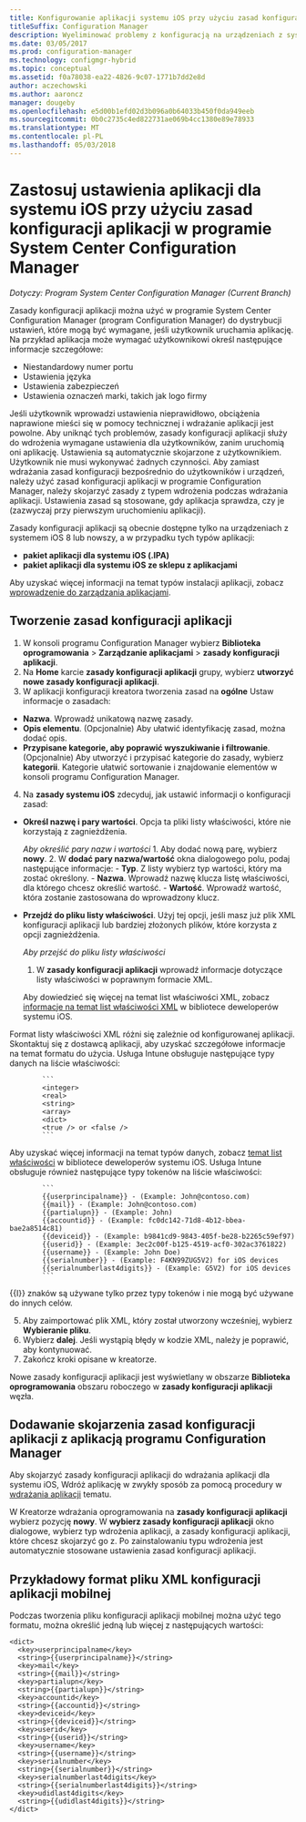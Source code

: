 ```yaml
---
title: Konfigurowanie aplikacji systemu iOS przy użyciu zasad konfiguracji aplikacji
titleSuffix: Configuration Manager
description: Wyeliminować problemy z konfiguracją na urządzeniach z systemem iOS 8 lub nowszym, wdrażając zasady konfiguracji aplikacji dla użytkowników przed ich uruchomieniem aplikacji.
ms.date: 03/05/2017
ms.prod: configuration-manager
ms.technology: configmgr-hybrid
ms.topic: conceptual
ms.assetid: f0a78038-ea22-4826-9c07-1771b7dd2e8d
author: aczechowski
ms.author: aaroncz
manager: dougeby
ms.openlocfilehash: e5d00b1efd02d3b096a0b64033b450f0da949eeb
ms.sourcegitcommit: 0b0c2735c4ed822731ae069b4cc1380e89e78933
ms.translationtype: MT
ms.contentlocale: pl-PL
ms.lasthandoff: 05/03/2018
---
```

# <a name="apply-settings-to-ios-apps-with-app-configuration-policies-in-system-center-configuration-manager"></a>Zastosuj ustawienia aplikacji dla systemu iOS przy użyciu zasad konfiguracji aplikacji w programie System Center Configuration Manager

*Dotyczy: Program System Center Configuration Manager (Current Branch)*


Zasady konfiguracji aplikacji można użyć w programie System Center Configuration Manager (program Configuration Manager) do dystrybucji ustawień, które mogą być wymagane, jeśli użytkownik uruchamia aplikację. Na przykład aplikacja może wymagać użytkownikowi określ następujące informacje szczegółowe:
- Niestandardowy numer portu
- Ustawienia języka
- Ustawienia zabezpieczeń
- Ustawienia oznaczeń marki, takich jak logo firmy

Jeśli użytkownik wprowadzi ustawienia nieprawidłowo, obciążenia naprawione mieści się w pomocy technicznej i wdrażanie aplikacji jest powolne.
Aby uniknąć tych problemów, zasady konfiguracji aplikacji służy do wdrożenia wymagane ustawienia dla użytkowników, zanim uruchomią oni aplikację. Ustawienia są automatycznie skojarzone z użytkownikiem. Użytkownik nie musi wykonywać żadnych czynności.
Aby zamiast wdrażania zasad konfiguracji bezpośrednio do użytkowników i urządzeń, należy użyć zasad konfiguracji aplikacji w programie Configuration Manager, należy skojarzyć zasady z typem wdrożenia podczas wdrażania aplikacji. Ustawienia zasad są stosowane, gdy aplikacja sprawdza, czy je (zazwyczaj przy pierwszym uruchomieniu aplikacji).

Zasady konfiguracji aplikacji są obecnie dostępne tylko na urządzeniach z systemem iOS 8 lub nowszy, a w przypadku tych typów aplikacji:

- **pakiet aplikacji dla systemu iOS (.IPA)**
- **pakiet aplikacji dla systemu iOS ze sklepu z aplikacjami**

Aby uzyskać więcej informacji na temat typów instalacji aplikacji, zobacz [wprowadzenie do zarządzania aplikacjami](/sccm/apps/understand/introduction-to-application-management).

## <a name="create-an-app-configuration-policy"></a>Tworzenie zasad konfiguracji aplikacji

1. W konsoli programu Configuration Manager wybierz **Biblioteka oprogramowania** > **Zarządzanie aplikacjami** > **zasady konfiguracji aplikacji**.
2. Na **Home** karcie **zasady konfiguracji aplikacji** grupy, wybierz **utworzyć nowe zasady konfiguracji aplikacji**.
3. W aplikacji konfiguracji kreatora tworzenia zasad na **ogólne** Ustaw informacje o zasadach:
  - **Nazwa**. Wprowadź unikatową nazwę zasady.
  - **Opis elementu**. (Opcjonalnie) Aby ułatwić identyfikację zasad, można dodać opis.
  - **Przypisane kategorie, aby poprawić wyszukiwanie i filtrowanie**. (Opcjonalnie) Aby utworzyć i przypisać kategorie do zasady, wybierz **kategorii**. Kategorie ułatwić sortowanie i znajdowanie elementów w konsoli programu Configuration Manager.
4. Na **zasady systemu iOS** zdecyduj, jak ustawić informacji o konfiguracji zasad:
  - **Określ nazwę i pary wartości**. Opcja ta pliki listy właściwości, które nie korzystają z zagnieżdżenia.

      *Aby określić pary nazw i wartości*
        1. Aby dodać nową parę, wybierz **nowy**.
        2. W **dodać pary nazwa/wartość** okna dialogowego polu, podaj następujące informacje:
            - **Typ**. Z listy wybierz typ wartości, który ma zostać określony.
            - **Nazwa**. Wprowadź nazwę klucza listę właściwości, dla którego chcesz określić wartość.
            - **Wartość**. Wprowadź wartość, która zostanie zastosowana do wprowadzony klucz.

  - **Przejdź do pliku listy właściwości**. Użyj tej opcji, jeśli masz już plik XML konfiguracji aplikacji lub bardziej złożonych plików, które korzysta z opcji zagnieżdżenia.

    *Aby przejść do pliku listy właściwości*

      1.  W **zasady konfiguracji aplikacji** wprowadź informacje dotyczące listy właściwości w poprawnym formacie XML.

      Aby dowiedzieć się więcej na temat list właściwości XML, zobacz [informacje na temat list właściwości XML](https://developer.apple.com/library/ios/documentation/Cocoa/Conceptual/PropertyLists/UnderstandXMLPlist/UnderstandXMLPlist.html) w bibliotece deweloperów systemu iOS.

Format listy właściwości XML różni się zależnie od konfigurowanej aplikacji. Skontaktuj się z dostawcą aplikacji, aby uzyskać szczegółowe informacje na temat formatu do użycia.
Usługa Intune obsługuje następujące typy danych na liście właściwości:
            
            ```
            <integer>
            <real>
            <string>
            <array>
            <dict>
            <true /> or <false />
            ```
Aby uzyskać więcej informacji na temat typów danych, zobacz [temat list właściwości](https://developer.apple.com/library/content/documentation/Cocoa/Conceptual/PropertyLists/AboutPropertyLists/AboutPropertyLists.html) w bibliotece deweloperów systemu iOS.
Usługa Intune obsługuje również następujące typy tokenów na liście właściwości:
            
            ```
            {{userprincipalname}} - (Example: John@contoso.com)
            {{mail}} - (Example: John@contoso.com)
            {{partialupn}} - (Example: John)
            {{accountid}} - (Example: fc0dc142-71d8-4b12-bbea-bae2a8514c81)
            {{deviceid}} - (Example: b9841cd9-9843-405f-be28-b2265c59ef97)
            {{userid}} - (Example: 3ec2c00f-b125-4519-acf0-302ac3761822)
            {{username}} - (Example: John Doe)
            {{serialnumber}} - (Example: F4KN99ZUG5V2) for iOS devices
            {{serialnumberlast4digits}} - (Example: G5V2) for iOS devices
            ```

{{I}} znaków są używane tylko przez typy tokenów i nie mogą być używane do innych celów.
            
5. Aby zaimportować plik XML, który został utworzony wcześniej, wybierz **Wybieranie pliku**.
6. Wybierz **dalej**. Jeśli wystąpią błędy w kodzie XML, należy je poprawić, aby kontynuować.
7. Zakończ kroki opisane w kreatorze.

Nowe zasady konfiguracji aplikacji jest wyświetlany w obszarze **Biblioteka oprogramowania** obszaru roboczego w **zasady konfiguracji aplikacji** węzła.

## <a name="associate-an-app-configuration-policy-with-a-configuration-manager-application"></a>Dodawanie skojarzenia zasad konfiguracji aplikacji z aplikacją programu Configuration Manager

Aby skojarzyć zasady konfiguracji aplikacji do wdrażania aplikacji dla systemu iOS, Wdróż aplikację w zwykły sposób za pomocą procedury w [wdrażania aplikacji](/sccm/apps/deploy-use/deploy-applications) tematu.

W Kreatorze wdrażania oprogramowania na **zasady konfiguracji aplikacji** wybierz pozycję **nowy**. W **wybierz zasady konfiguracji aplikacji** okno dialogowe, wybierz typ wdrożenia aplikacji, a zasady konfiguracji aplikacji, które chcesz skojarzyć go z.
Po zainstalowaniu typu wdrożenia jest automatycznie stosowane ustawienia zasad konfiguracji aplikacji.

## <a name="example-format-for-the-mobile-app-configuration-xml-file"></a>Przykładowy format pliku XML konfiguracji aplikacji mobilnej

Podczas tworzenia pliku konfiguracji aplikacji mobilnej można użyć tego formatu, można określić jedną lub więcej z następujących wartości:

```
<dict>
  <key>userprincipalname</key>
  <string>{{userprincipalname}}</string>
  <key>mail</key>
  <string>{{mail}}</string>
  <key>partialupn</key>
  <string>{{partialupn}}</string>
  <key>accountid</key>
  <string>{{accountid}}</string>
  <key>deviceid</key>
  <string>{{deviceid}}</string>
  <key>userid</key>
  <string>{{userid}}</string>
  <key>username</key>
  <string>{{username}}</string>
  <key>serialnumber</key>
  <string>{{serialnumber}}</string>
  <key>serialnumberlast4digits</key>
  <string>{{serialnumberlast4digits}}</string>
  <key>udidlast4digits</key>
  <string>{{udidlast4digits}}</string>
</dict>
```
